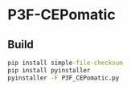# P3F-CEPomatic
 
## Build

```bat
pip install simple-file-checksum
pip install pyinstaller
pyinstaller -F P3F_CEPomatic.py
```
